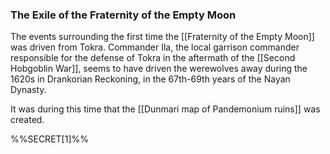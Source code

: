 ### The Exile of the Fraternity of the Empty Moon

The events surrounding the first time the [[Fraternity of the Empty Moon]] was driven from Tokra. Commander Ila, the local garrison commander responsible for the defense of Tokra in the aftermath of the [[Second Hobgoblin War]], seems to have driven the werewolves away during the 1620s in Drankorian Reckoning, in the 67th-69th years of the Nayan Dynasty.

It was during this time that the [[Dunmari map of Pandemonium ruins]] was created. 

%%SECRET[1]%%

